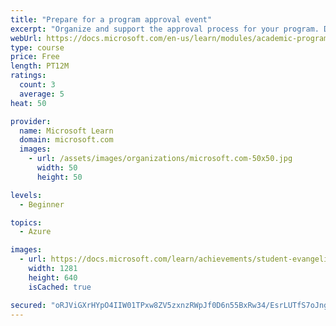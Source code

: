 ```yaml
---
title: "Prepare for a program approval event"
excerpt: "Organize and support the approval process for your program. Define the main processes in program approval and respond to feedback from an approval panel."
webUrl: https://docs.microsoft.com/en-us/learn/modules/academic-program-certifications-prepare-program-approval/
type: course
price: Free
length: PT12M
ratings:
  count: 3
  average: 5
heat: 50

provider:
  name: Microsoft Learn
  domain: microsoft.com
  images:
    - url: /assets/images/organizations/microsoft.com-50x50.jpg
      width: 50
      height: 50

levels:
  - Beginner

topics:
  - Azure

images:
  - url: https://docs.microsoft.com/learn/achievements/student-evangelism/academic-program-certifications-prepare-program-approval-social.png
    width: 1281
    height: 640
    isCached: true

secured: "oRJViGXrHYpO4IIW01TPxw8ZV5zxnzRWpJf0D6n55BxRw34/EsrLUTfS7oJng6fEqYz+8oSXCx6cOcGWRzoVs78TD98VZy8Fn0O22lixwAOqO01gFdKNWFS2iKqR/hzIMboCDIPuofTs0Gak2v8f481V3Q1B4aVklW/CWl5do9k/hn7nQt0o+0/mDk20pZSuHoBMBLmLPhc/lc9647EEhzCm2y4vPzvLde2+kFDM5VdVJL4/Wctg0Fj+iPw1g+FmF6M+HJWYsQ+g+TaKWMDF4hpmHtvsvZsCB9aEcJCmHSyjxQT77rEH7/8Eg7vhqK3LscpE89xWwfwqvezbZR/e6uAZhHn+H8rZkx7FGvANsTnH8sHXj+iNGszPZNe9kg3gtRB56SeUj4YnPartI2CpDg==;dgcITr1Ko1MxX8kk+aHLuw=="
---
```


